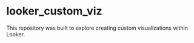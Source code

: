 # looker_custom_viz
This repository was built to explore creating custom visualizations within Looker. 
